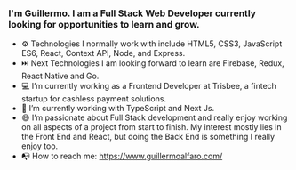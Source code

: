 ### I'm Guillermo. I am a Full Stack Web Developer currently looking for opportunities to learn and grow.

- ⚙️ Technologies I normally work with include HTML5, CSS3, JavaScript ES6, React, Context API, Node, and Express.
- ⏭️ Next Technologies I am looking forward to learn are Firebase, Redux, React Native and Go.
- 💻 I’m currently working as a Frontend Developer at Trisbee, a fintech startup for cashless payment solutions.   
- 📖 I’m currently working with TypeScript and Next Js. 
- 😄 I’m passionate about Full Stack development and really enjoy working on all aspects of a project from start to finish. My interest mostly lies in the Front End and React, but doing the Back End is something I really enjoy too.
- 📭 How to reach me: https://www.guillermoalfaro.com/

